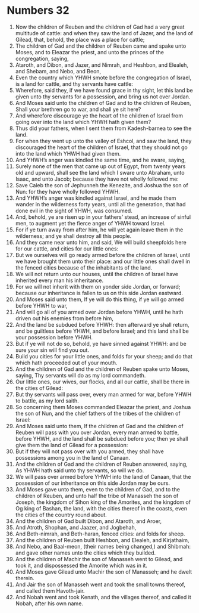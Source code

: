 ﻿# Numbers 32
1. Now the children of Reuben and the children of Gad had a very great multitude of cattle: and when they saw the land of Jazer, and the land of Gilead, that, behold, the place was a place for cattle; 
2. The children of Gad and the children of Reuben came and spake unto Moses, and to Eleazar the priest, and unto the princes of the congregation, saying, 
3. Ataroth, and Dibon, and Jazer, and Nimrah, and Heshbon, and Elealeh, and Shebam, and Nebo, and Beon, 
4. Even the country which YHWH smote before the congregation of Israel, is a land for cattle, and thy servants have cattle: 
5. Wherefore, said they, if we have found grace in thy sight, let this land be given unto thy servants for a possession, and bring us not over Jordan. 
6.  And Moses said unto the children of Gad and to the children of Reuben, Shall your brethren go to war, and shall ye sit here? 
7. And wherefore discourage ye the heart of the children of Israel from going over into the land which YHWH hath given them? 
8. Thus did your fathers, when I sent them from Kadesh-barnea to see the land. 
9. For when they went up unto the valley of Eshcol, and saw the land, they discouraged the heart of the children of Israel, that they should not go into the land which YHWH had given them. 
10. And YHWH’s anger was kindled the same time, and he sware, saying, 
11. Surely none of the men that came up out of Egypt, from twenty years old and upward, shall see the land which I sware unto Abraham, unto Isaac, and unto Jacob; because they have not wholly followed me: 
12. Save Caleb the son of Jephunneh the Kenezite, and Joshua the son of Nun: for they have wholly followed YHWH. 
13. And YHWH’s anger was kindled against Israel, and he made them wander in the wilderness forty years, until all the generation, that had done evil in the sight of YHWH, was consumed. 
14. And, behold, ye are risen up in your fathers’ stead, an increase of sinful men, to augment yet the fierce anger of YHWH toward Israel. 
15. For if ye turn away from after him, he will yet again leave them in the wilderness; and ye shall destroy all this people. 
16.  And they came near unto him, and said, We will build sheepfolds here for our cattle, and cities for our little ones: 
17. But we ourselves will go ready armed before the children of Israel, until we have brought them unto their place: and our little ones shall dwell in the fenced cities because of the inhabitants of the land. 
18. We will not return unto our houses, until the children of Israel have inherited every man his inheritance. 
19. For we will not inherit with them on yonder side Jordan, or forward; because our inheritance is fallen to us on this side Jordan eastward. 
20.  And Moses said unto them, If ye will do this thing, if ye will go armed before YHWH to war, 
21. And will go all of you armed over Jordan before YHWH, until he hath driven out his enemies from before him, 
22. And the land be subdued before YHWH: then afterward ye shall return, and be guiltless before YHWH, and before Israel; and this land shall be your possession before YHWH. 
23. But if ye will not do so, behold, ye have sinned against YHWH: and be sure your sin will find you out. 
24. Build you cities for your little ones, and folds for your sheep; and do that which hath proceeded out of your mouth. 
25. And the children of Gad and the children of Reuben spake unto Moses, saying, Thy servants will do as my lord commandeth. 
26. Our little ones, our wives, our flocks, and all our cattle, shall be there in the cities of Gilead: 
27. But thy servants will pass over, every man armed for war, before YHWH to battle, as my lord saith. 
28. So concerning them Moses commanded Eleazar the priest, and Joshua the son of Nun, and the chief fathers of the tribes of the children of Israel: 
29. And Moses said unto them, If the children of Gad and the children of Reuben will pass with you over Jordan, every man armed to battle, before YHWH, and the land shall be subdued before you; then ye shall give them the land of Gilead for a possession: 
30. But if they will not pass over with you armed, they shall have possessions among you in the land of Canaan. 
31. And the children of Gad and the children of Reuben answered, saying, As YHWH hath said unto thy servants, so will we do. 
32. We will pass over armed before YHWH into the land of Canaan, that the possession of our inheritance on this side Jordan may be ours. 
33. And Moses gave unto them, even to the children of Gad, and to the children of Reuben, and unto half the tribe of Manasseh the son of Joseph, the kingdom of Sihon king of the Amorites, and the kingdom of Og king of Bashan, the land, with the cities thereof in the coasts, even the cities of the country round about. 
34.  And the children of Gad built Dibon, and Ataroth, and Aroer, 
35. And Atroth, Shophan, and Jaazer, and Jogbehah, 
36. And Beth-nimrah, and Beth-haran, fenced cities: and folds for sheep. 
37. And the children of Reuben built Heshbon, and Elealeh, and Kirjathaim, 
38. And Nebo, and Baal-meon, (their names being changed,) and Shibmah: and gave other names unto the cities which they builded. 
39. And the children of Machir the son of Manasseh went to Gilead, and took it, and dispossessed the Amorite which was in it. 
40. And Moses gave Gilead unto Machir the son of Manasseh; and he dwelt therein. 
41. And Jair the son of Manasseh went and took the small towns thereof, and called them Havoth-jair. 
42. And Nobah went and took Kenath, and the villages thereof, and called it Nobah, after his own name. 
